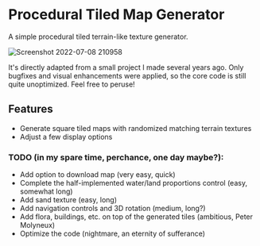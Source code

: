 # Procedural Tiled Map Generator
A simple procedural tiled terrain-like texture generator.  

![Screenshot 2022-07-08 210958](https://user-images.githubusercontent.com/43908636/178086348-64a22b2f-f872-4b70-baba-485485134305.jpg)

It's directly adapted from a small project I made several years ago.
Only bugfixes and visual enhancements were applied, so the core code is still quite unoptimized. Feel free to peruse!

## Features
- Generate square tiled maps with randomized matching terrain textures
- Adjust a few display options

### TODO (in my spare time, perchance, one day maybe?):
- Add option to download map (very easy, quick)
- Complete the half-implemented water/land proportions control (easy, somewhat long)
- Add sand texture (easy, long)
- Add navigation controls and 3D rotation (medium, long?)
- Add flora, buildings, etc. on top of the generated tiles (ambitious, Peter Molyneux)
- Optimize the code (nightmare, an eternity of sufferance)
